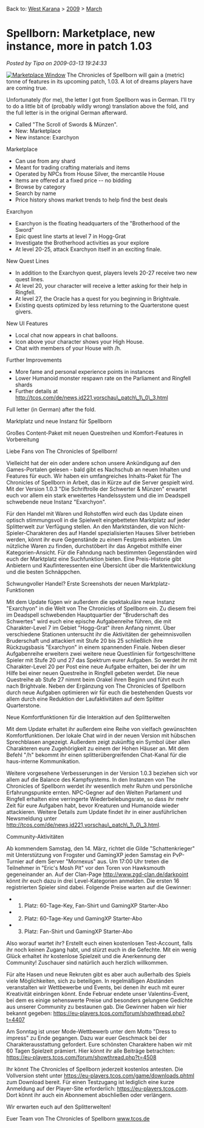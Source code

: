 Back to: [West Karana](/posts/westkarana.md) > [2009](/posts/2009/westkarana.md) > [March](./westkarana.md)
# Spellborn: Marketplace, new instance, more in patch 1.03

*Posted by Tipa on 2009-03-13 19:24:33*

[![](http://tcos.com/uploads/news/buy_window3.jpg "Marketplace Window")](http://tcos.com/uploads/news/buy_window3.jpg)
The Chronicles of Spellborn will gain a (metric) tonne of features in its upcoming patch, 1.03. A lot of dreams players have are coming true.

Unfortunately (for me), the letter I got from Spellborn was in German. I'll try to do a little bit of (probably wildly wrong) translation above the fold, and the full letter is in the original German afterward.

- Called "The Scroll of Swords & Münzen".
- New: Marketplace
- New instance: Exarchyon

Marketplace
- Can use from any shard
- Meant for trading crafting materials and items
- Operated by NPCs from House Silver, the mercantile House
- Items are offered at a fixed price -- no bidding
- Browse by category
- Search by name
- Price history shows market trends to help find the best deals

Exarchyon
- Exarchyon is the floating headquarters of the "Brotherhood of the Sword"
- Epic quest line starts at level 7 in Hogg-Grat
- Investigate the Brotherhood activities as your explore
- At level 20-25, attack Exarchyon itself in an exciting finale.

New Quest Lines
- In addition to the Exarchyon quest, players levels 20-27 receive two new quest lines.
- At level 20, your character will receive a letter asking for their help in Ringfell.
- At level 27, the Oracle has a quest for you beginning in Brightvale.
- Existing quests optimized by less returning to the Quarterstone quest givers.

New UI Features
- Local chat now appears in chat balloons.
- Icon above your character shows your High House.
- Chat with members of your House with /h.

Further Improvements
- More fame and personal experience points in instances
- Lower Humanoid monster respawn rate on the Parliament and Ringfell shards
- Further details at http://tcos.com/de/news,id221,vorschau\_patch\_1\_0\_3.html

Full letter (in German) after the fold.

Marktplatz und neue Instanz für Spellborn

Großes Content-Paket mit neuen Questreihen und Komfort-Features
in Vorbereitung

Liebe Fans von The Chronicles of Spellborn!

Vielleicht hat der ein oder andere schon unsere Ankündigung auf den Games-Portalen gelesen - bald gibt es Nachschub an neuen Inhalten und Features für euch. Wir haben ein umfangreiches Inhalts-Paket für The Chronicles of Spellborn in Arbeit, das in Kürze auf die Server gespielt wird. Mit der Version 1.0.3 "Die Schriftrolle der Schwerter & Münzen" erwartet euch vor allem ein stark erweitertes Handelssystem und die im Deadspell schwebende neue Instanz "Exarchyon".

Für den Handel mit Waren und Rohstoffen wird euch das Update einen optisch stimmungsvoll in die Spielwelt eingebetteten Marktplatz auf jeder Splitterwelt zur Verfügung stellen. An den Marktständen, die von Nicht-Spieler-Charakteren des auf Handel spezialisierten Hauses Silver betrieben werden, könnt ihr eure Gegenstände zu einem Festpreis anbieten. Um nützliche Waren zu finden, durchstöbert ihr das Angebot mithilfe einer Kategorien-Ansicht. Für die Fahndung nach bestimmten Gegenständen wird euch der Marktplatz eine Suchfunktion bieten. Eine Preis-Historie gibt Anbietern und Kaufinteressenten eine Übersicht über die Marktentwicklung und die besten Schnäppchen.
 
Schwungvoller Handel? Erste Screenshots der neuen Marktplatz-Funktionen

Mit dem Update fügen wir außerdem die spektakuläre neue Instanz "Exarchyon" in die Welt von The Chronicles of Spellborn ein. Zu diesem frei im Deadspell schwebenden Hauptquartier der "Bruderschaft des Schwertes" wird euch eine epische Aufgabenreihe führen, die mit Charakter-Level 7 im Gebiet "Hogg-Grat" ihren Anfang nimmt. Über verschiedene Stationen untersucht ihr die Aktivitäten der geheimnisvollen Bruderschaft und attackiert mit Stufe 20 bis 25 schließlich ihre Rückzugsbasis "Exarchyon" in einem spannenden Finale. Neben dieser Aufgabenreihe erweitern zwei weitere neue Questlinien für fortgeschrittene Spieler mit Stufe 20 und 27 das Spektrum eurer Aufgaben. So werdet ihr mit Charakter-Level 20 per Post eine neue Aufgabe erhalten, bei der ihr um Hilfe bei einer neuen Questreihe in Ringfell gebeten werdet. Die neue Questreihe ab Stufe 27 nimmt beim Orakel ihren Beginn und führt euch nach Brightvale. Neben der Ergänzung von The Chronicles of Spellborn durch neue Aufgaben optimieren wir für euch die bestehenden Quests vor allem durch eine Reduktion der Laufaktivitäten auf dem Splitter Quarterstone.
 
Neue Komfortfunktionen für die Interaktion auf den Splitterwelten

Mit dem Update erhaltet ihr außerdem eine Reihe von vielfach gewünschten Komfortfunktionen. Der lokale Chat wird in der neuen Version mit hübschen Sprechblasen angezeigt. Außerdem zeigt zukünftig ein Symbol über allen Charakteren eure Zugehörigkeit zu einem der Hohen Häuser an. Mit dem Befehl "/h" bekommt ihr einen splitterübergreifenden Chat-Kanal für die haus-interne Kommunikation.

Weitere vorgesehene Verbesserungen in der Version 1.0.3 beziehen sich vor allem auf die Balance des Kampfsystems. In den Instanzen von The Chronicles of Spellborn werdet ihr wesentlich mehr Ruhm und persönliche Erfahrungspunkte ernten. NPC-Gegner auf den Welten Parlament und Ringfell erhalten eine verringerte Wiederbelebungsrate, so dass ihr mehr Zeit für eure Aufgaben habt, bevor Kreaturen und Humanoide wieder attackieren. Weitere Details zum Update findet ihr in einer ausführlichen Newsmeldung unter
http://tcos.com/de/news,id221,vorschau\_patch\_1\_0\_3.html.

Community-Aktivitäten

Ab kommendem Samstag, den 14. März, richtet die Gilde "Schattenkrieger" mit Unterstützung von Frogster und GamingXP jeden Samstag ein PvP-Turnier auf dem Server "Mornexus" aus. Um 17:00 Uhr treten die Teilnehmer in "Eric's Mosh Pit" vor den Toren von Hawksmouth gegeneinander an. Auf der Clan-Page http://www.zgd-clan.de/darkpoint könnt ihr euch dazu in drei Level-Kategorien anmelden. Die ersten 16 registrierten Spieler sind dabei. Folgende Preise warten auf die Gewinner:

 * 1. Platz: 60-Tage-Key, Fan-Shirt und GamingXP Starter-Abo
 * 2. Platz: 60-Tage-Key und GamingXP Starter-Abo
 * 3. Platz: Fan-Shirt und GamingXP Starter-Abo

Also worauf wartet ihr? Erstellt euch einen kostenlosen Test-Account, falls ihr noch keinen Zugang habt, und stürzt euch in die Gefechte. Mit ein wenig Glück erhaltet ihr kostenlose Spielzeit und die Anerkennung der Community! Zuschauer sind natürlich auch herzlich willkommen.

Für alte Hasen und neue Rekruten gibt es aber auch außerhalb des Spiels viele Möglichkeiten, sich zu beteiligen. In regelmäßigen Abständen veranstalten wir Wettbewerbe und Events, bei denen ihr euch mit eurer Kreativität einbringen könnt. Ende Februar endete unser Valentins-Event, bei dem es einige sehenswerte Preise und besonders gelungene Gedichte aus unserer Community zu bestaunen gab. Die Gewinner haben wir hier bekannt gegeben:
https://eu-players.tcos.com/forum/showthread.php?t=4407

Am Sonntag ist unser Mode-Wettbewerb unter dem Motto "Dress to impress" zu Ende gegangen. Dazu war euer Geschmack bei der Charakterausstattung gefordert. Eure schönsten Charaktere haben wir mit 60 Tagen Spielzeit prämiert. Hier könnt ihr alle Beiträge betrachten:
https://eu-players.tcos.com/forum/showthread.php?t=4508

Ihr könnt The Chronicles of Spellborn jederzeit kostenlos antesten. Die Vollversion steht unter https://eu-players.tcos.com/game/downloads.phtml zum Download bereit. Für einen Testzugang ist lediglich eine kurze Anmeldung auf der Player-Site erforderlich: https://eu-players.tcos.com. Dort könnt ihr auch ein Abonnement abschließen oder verlängern.

Wir erwarten euch auf den Splitterwelten!

Euer Team von The Chronicles of Spellborn
www.tcos.de


